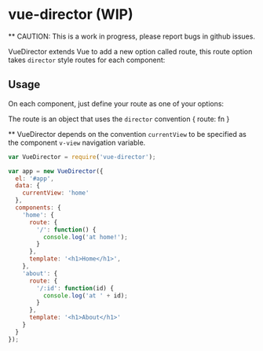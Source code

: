 # vue-director (WIP)

** CAUTION: This is a work in progress, please report bugs in github issues.

VueDirector extends Vue to add a new option called route, this route option takes
`director` style routes for each component:

## Usage

On each component, just define your route as one of your options:

The route is an object that uses the `director` convention { route: fn }

** VueDirector depends on the convention `currentView` to be specified as the
   component `v-view` navigation variable.

``` js
var VueDirector = require('vue-director');

var app = new VueDirector({
  el: '#app',
  data: {
    currentView: 'home'
  },
  components: {
    'home': {
      route: {
        '/': function() {
          console.log('at home!');
        }
      },
      template: '<h1>Home</h1>',
    },
    'about': {
      route: {
        '/:id': function(id) {
          console.log('at ' + id);
        }
      },
      template: '<h1>About</h1>'
    }
  }
});
```
